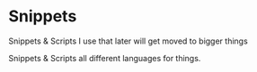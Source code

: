 # Snippets 
Snippets & Scripts I use that later will get moved to bigger things 

Snippets & Scripts all different languages for things. 
